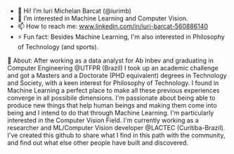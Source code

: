 - 👋 Hi! I’m Iuri Michelan Barcat (@iurimb)
- 👀 I’m interested in Machine Learning and Computer Vision.
- 📫 How to reach me: www.linkedin.com/in/iuri-barcat-560886140
- ⚡ Fun fact: Besides Machine Learning, I'm also interested in Philosophy of Technology (and sports).

💞️ About:
After working as a data analyst for Ab Inbev and graduating in Computer Engineering @UTFPR (Brazil) I took up an academic challenge and got a Masters and a Doctorate (PHD equivalent) degrees in Technology and Society, with a keen interest for Philosophy of Technology. I found in Machine Learning a perfect place to make all these previous experiences converge in all possibile dimensions. I'm passionate about being able to produce new things that help human beings and making them come into being and I intend to do that through Machine Learning. I'm particularly interested in the Computer Vision Field. I'm currently working as a researcher and ML/Computer Vision developer @LACTEC (Curitiba-Brazil). I've created this github to share what I find in this path with the community, and find out what else other people have built and discovered.


<!---

- 🌱 I’m currently learning ...
- 💞️ I’m looking to collaborate on ...


- 😄 Pronouns: He/Him

iurimb/iurimb is a ✨ special ✨ repository because its `README.md` (this file) appears on your GitHub profile.
You can click the Preview link to take a look at your changes.
--->
